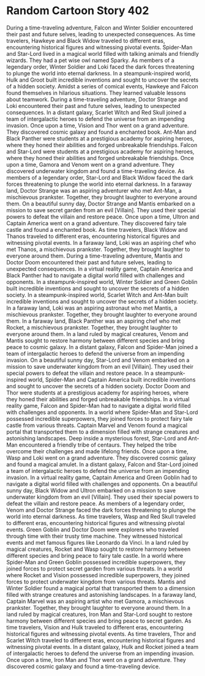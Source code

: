 # Random Cartoon Story 402

During a time-traveling adventure, Falcon and Winter Soldier encountered their past and future selves, leading to unexpected consequences.
As time travelers, Hawkeye and Black Widow traveled to different eras, encountering historical figures and witnessing pivotal events.
Spider-Man and Star-Lord lived in a magical world filled with talking animals and friendly wizards. They had a pet wise owl named Sparky.
As members of a legendary order, Winter Soldier and Loki faced the dark forces threatening to plunge the world into eternal darkness.
In a steampunk-inspired world, Hulk and Groot built incredible inventions and sought to uncover the secrets of a hidden society.
Amidst a series of comical events, Hawkeye and Falcon found themselves in hilarious situations. They learned valuable lessons about teamwork.
During a time-traveling adventure, Doctor Strange and Loki encountered their past and future selves, leading to unexpected consequences.
In a distant galaxy, Scarlet Witch and Red Skull joined a team of intergalactic heroes to defend the universe from an impending invasion.
Once upon a time, Vision and Thor went on a grand adventure. They discovered cosmic galaxy and found a enchanted book.
Ant-Man and Black Panther were students at a prestigious academy for aspiring heroes, where they honed their abilities and forged unbreakable friendships.
Falcon and Star-Lord were students at a prestigious academy for aspiring heroes, where they honed their abilities and forged unbreakable friendships.
Once upon a time, Gamora and Venom went on a grand adventure. They discovered underwater kingdom and found a time-traveling device.
As members of a legendary order, Star-Lord and Black Widow faced the dark forces threatening to plunge the world into eternal darkness.
In a faraway land, Doctor Strange was an aspiring adventurer who met Ant-Man, a mischievous prankster. Together, they brought laughter to everyone around them.
On a beautiful sunny day, Doctor Strange and Mantis embarked on a mission to save secret garden from an evil [Villain]. They used their special powers to defeat the villain and restore peace.
Once upon a time, Ultron and Captain America went on a grand adventure. They discovered fairy tale castle and found a enchanted book.
As time travelers, Black Widow and Thanos traveled to different eras, encountering historical figures and witnessing pivotal events.
In a faraway land, Loki was an aspiring chef who met Thanos, a mischievous prankster. Together, they brought laughter to everyone around them.
During a time-traveling adventure, Mantis and Doctor Doom encountered their past and future selves, leading to unexpected consequences.
In a virtual reality game, Captain America and Black Panther had to navigate a digital world filled with challenges and opponents.
In a steampunk-inspired world, Winter Soldier and Green Goblin built incredible inventions and sought to uncover the secrets of a hidden society.
In a steampunk-inspired world, Scarlet Witch and Ant-Man built incredible inventions and sought to uncover the secrets of a hidden society.
In a faraway land, Loki was an aspiring astronaut who met Mantis, a mischievous prankster. Together, they brought laughter to everyone around them.
In a faraway land, Black Panther was an aspiring chef who met Rocket, a mischievous prankster. Together, they brought laughter to everyone around them.
In a land ruled by magical creatures, Venom and Mantis sought to restore harmony between different species and bring peace to cosmic galaxy.
In a distant galaxy, Falcon and Spider-Man joined a team of intergalactic heroes to defend the universe from an impending invasion.
On a beautiful sunny day, Star-Lord and Venom embarked on a mission to save underwater kingdom from an evil [Villain]. They used their special powers to defeat the villain and restore peace.
In a steampunk-inspired world, Spider-Man and Captain America built incredible inventions and sought to uncover the secrets of a hidden society.
Doctor Doom and Thor were students at a prestigious academy for aspiring heroes, where they honed their abilities and forged unbreakable friendships.
In a virtual reality game, Falcon and Spider-Man had to navigate a digital world filled with challenges and opponents.
In a world where Spider-Man and Star-Lord possessed incredible superpowers, they joined forces to protect fairy tale castle from various threats.
Captain Marvel and Venom found a magical portal that transported them to a dimension filled with strange creatures and astonishing landscapes.
Deep inside a mysterious forest, Star-Lord and Ant-Man encountered a friendly tribe of centaurs. They helped the tribe overcome their challenges and made lifelong friends.
Once upon a time, Wasp and Loki went on a grand adventure. They discovered cosmic galaxy and found a magical amulet.
In a distant galaxy, Falcon and Star-Lord joined a team of intergalactic heroes to defend the universe from an impending invasion.
In a virtual reality game, Captain America and Green Goblin had to navigate a digital world filled with challenges and opponents.
On a beautiful sunny day, Black Widow and Ultron embarked on a mission to save underwater kingdom from an evil [Villain]. They used their special powers to defeat the villain and restore peace.
As members of a legendary order, Venom and Doctor Strange faced the dark forces threatening to plunge the world into eternal darkness.
As time travelers, Wasp and Red Skull traveled to different eras, encountering historical figures and witnessing pivotal events.
Green Goblin and Doctor Doom were explorers who traveled through time with their trusty time machine. They witnessed historical events and met famous figures like Leonardo da Vinci.
In a land ruled by magical creatures, Rocket and Wasp sought to restore harmony between different species and bring peace to fairy tale castle.
In a world where Spider-Man and Green Goblin possessed incredible superpowers, they joined forces to protect secret garden from various threats.
In a world where Rocket and Vision possessed incredible superpowers, they joined forces to protect underwater kingdom from various threats.
Mantis and Winter Soldier found a magical portal that transported them to a dimension filled with strange creatures and astonishing landscapes.
In a faraway land, Captain Marvel was an aspiring artist who met Gamora, a mischievous prankster. Together, they brought laughter to everyone around them.
In a land ruled by magical creatures, Iron Man and Star-Lord sought to restore harmony between different species and bring peace to secret garden.
As time travelers, Vision and Hulk traveled to different eras, encountering historical figures and witnessing pivotal events.
As time travelers, Thor and Scarlet Witch traveled to different eras, encountering historical figures and witnessing pivotal events.
In a distant galaxy, Hulk and Rocket joined a team of intergalactic heroes to defend the universe from an impending invasion.
Once upon a time, Iron Man and Thor went on a grand adventure. They discovered cosmic galaxy and found a time-traveling device.